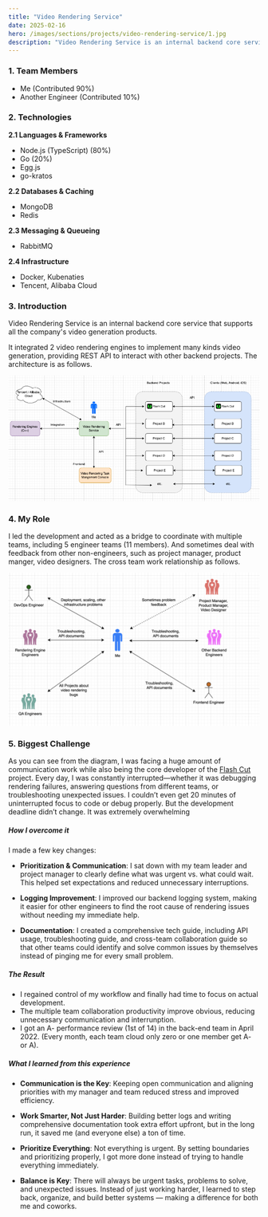 ```yaml
---
title: "Video Rendering Service"
date: 2025-02-16
hero: /images/sections/projects/video-rendering-service/1.jpg
description: "Video Rendering Service is an internal backend core service that supports all the company's video generation products."
---
```


### 1. Team Members
- Me (Contributed 90%)
- Another Engineer (Contributed 10%)

### 2. Technologies
**2.1 Languages & Frameworks**
- Node.js (TypeScript) (80%)
- Go (20%)
- Egg.js
- go-kratos

**2.2 Databases & Caching**
- MongoDB
- Redis

**2.3 Messaging & Queueing**
- RabbitMQ

**2.4 Infrastructure**
- Docker, Kubenaties
- Tencent, Alibaba Cloud

### 3. Introduction
Video Rendering Service is an internal backend core service that supports all the company's video generation products. 

It integrated 2 video rendering engines to implement many kinds video generation, providing REST API to interact with other backend projects. The architecture is as follows.


![](/images/sections/projects/video-rendering-service/2.png)


### 4. My Role
I led the development and acted as a bridge to coordinate with multiple teams, including 5 engineer teams (11 members). And sometimes deal with feedback from other non-engineers, such as project manager, product manger, video designers. The cross team work relationship as follows.

![](/images/sections/projects/video-rendering-service/2-1.png)


### 5. Biggest Challenge
As you can see from the diagram, I was facing a huge amount of communication work while also being the core developer of the [Flash Cut](/posts/projects/flash-cut) project. Every day, I was constantly interrupted—whether it was debugging rendering failures, answering questions from different teams, or troubleshooting unexpected issues. I couldn’t even get 20 minutes of uninterrupted focus to code or debug properly. But the development deadline didn’t change. It was extremely overwhelming

##### How I overcome it

I made a few key changes:

- **Prioritization & Communication**: I sat down with my team leader and project manager to clearly define what was urgent vs. what could wait. This helped set expectations and reduced unnecessary interruptions.

- **Logging Improvement**: I improved our backend logging system, making it easier for other engineers to find the root cause of rendering issues without needing my immediate help.

- **Documentation**: I created a comprehensive tech guide, including API usage, troubleshooting guide, and cross-team collaboration guide so that other teams could identify and solve common issues by themselves instead of pinging me for every small problem.


##### The Result

- I regained control of my workflow and finally had time to focus on actual development.
- The multiple team collaboration productivity improve obvious, reducing unnecessary communication and interrunption.
- I got an A- performance review (1st of 14) in the back-end team in April 2022. (Every month, each team cloud only zero or one member get A- or A).

##### What I learned from this experience

- **Communication is the Key**: Keeping open communication and aligning priorities with my manager and team reduced stress and improved efficiency.

- **Work Smarter, Not Just Harder**: Building better logs and writing comprehensive documentation took extra effort upfront, but in the long run, it saved me (and everyone else) a ton of time.

- **Prioritize Everything**: Not everything is urgent. By setting boundaries and prioritizing properly, I got more done instead of trying to handle everything immediately.

- **Balance is Key**: There will always be urgent tasks, problems to solve, and unexpected issues. Instead of just working harder, I learned to step back, organize, and build better systems — making a difference for both me and coworks.



